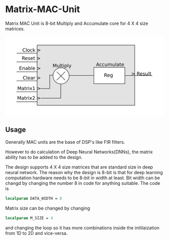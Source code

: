 # Matrix-MAC-Unit

Matrix MAC Unit is 8-bit Multiply and Accumulate core for 4 X 4 size matrices.

![alt text](matrix-mac-unit.png)

## Usage

Generally MAC units are the base of DSP's like FIR filters.

However to do calculation of Deep Neural Networks(DNNs), the matrix ability has to be added to the design.

The design supports 4 X 4 size matrices that are standard size in deep neural network. The reason why the design is 8-bit is that for deep learning computation hardware needs to be 8-bit in width at least. Bit width can be changd by changing the number 8 in code for anything suitable.
The code is

```systemverilog
localparam DATA_WIDTH = 8
```
Matrix size can be changed by changing

```systemverilog
localparam M_SIZE = 4
```
and changing the loop so it has more combinations inside the initilaization from 1D to 2D and vice-versa.
